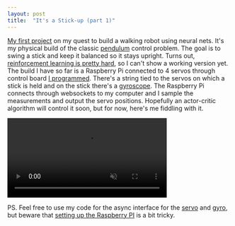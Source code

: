 ```yaml
---
layout: post
title:  "It's a Stick-up (part 1)"
---
```


[My first project][stickup] on my quest to build a walking robot using neural nets. It's my physical build of the classic [pendulum] control problem. The goal is to swing a stick and keep it balanced so it stays upright. Turns out, [reinforcement learning is pretty hard][hard rl], so I can't show a working version yet. The build I have so far is a Raspberry Pi connected to 4 servos through control board [I programmed][servo]. There's a string tied to the servos on which a stick is held and on the stick there's a [gyroscope][gyro]. The Raspberry Pi connects through websockets to my computer and I sample the measurements and output the servo positions. Hopefully an actor-critic algorithm will control it soon, but for now, here's me fiddling with it.

<video autoplay muted loop width="360">
  <source src="/assets/images/itsastickup.mp4" type="video/mp4"/>
  Video of my pendulum setup.
</video>

<!--more-->

PS. Feel free to use my code for the async interface for the [servo] and [gyro], but beware that [setting up the Raspberry PI][setup] is a bit tricky.

[stickup]: https://github.com/csiz/itsastickup
[pendulum]: https://gym.openai.com/envs/Pendulum-v0/
[hard rl]: https://www.alexirpan.com/2018/02/14/rl-hard.html
[servo]: https://github.com/csiz/pi_scripts/blob/master/servo.py
[gyro]: https://github.com/csiz/pi_scripts/blob/master/gyro.py
[setup]: https://github.com/csiz/pi_scripts/blob/master/pi_setup.txt